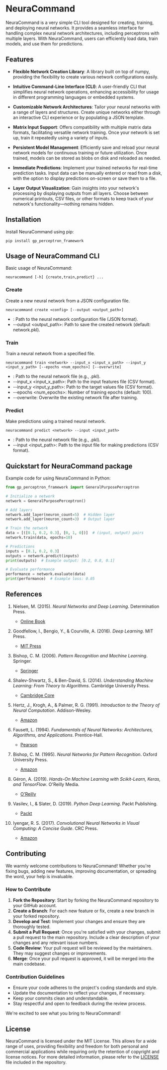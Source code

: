 # NeuraCommand

NeuraCommand is a very simple CLI tool designed for creating, training, and deploying neural networks. It provides a seamless interface for handling complex neural network architectures, including perceptrons with multiple layers. With NeuraCommand, users can efficiently load data, train models, and use them for predictions.

## Features

- **Flexible Network Creation Library**: A library built on top of numpy, providing the flexibility to create various network configurations easily.

- **Intuitive Command-Line Interface (CLI)**: A user-friendly CLI that simplifies neural network operations, enhancing accessibility for usage in different programming languages or embedded systems.

- **Customizable Network Architectures**: Tailor your neural networks with a range of layers and structures. Create unique networks either through an interactive CLI experience or by populating a JSON template.

- **Matrix Input Support**: Offers compatibility with multiple matrix data formats, facilitating versatile network training. Once your network is set up, train it repeatedly using a variety of inputs.

- **Persistent Model Management**: Efficiently save and reload your neural network models for continuous training or future utilization. Once trained, models can be stored as blobs on disk and reloaded as needed.

- **Immediate Predictions**: Implement your trained networks for real-time prediction tasks. Input data can be manually entered or read from a disk, with the option to display predictions on-screen or save them to a file.

- **Layer Output Visualization**: Gain insights into your network's processing by displaying outputs from all layers. Choose between numerical printouts, CSV files, or other formats to keep track of your network's functionality—nothing remains hidden.

## Installation

Install NeuraCommand using pip:

```shell
pip install gp_perceptron_framework
```

## Usage of NeuraCommand CLI

Basic usage of NeuraCommand:

```
neuracommand [-h] {create,train,predict} ...
```

### Create
Create a new neural network from a JSON configuration file.

```
neuracommand create <config> [--output <output_path>]
```

- <config>: Path to the neural network configuration file (JSON format).
- --output <output_path>: Path to save the created network (default: network.pkl).

### Train
Train a neural network from a specified file.

```
neuracommand train <network> --input_x <input_x_path> --input_y <input_y_path> [--epochs <num_epochs>] [--overwrite]
```

- <network>: Path to the neural network file (e.g., .pkl).
- --input_x <input_x_path>: Path to the input features file (CSV format).
- --input_y <input_y_path>: Path to the target values file (CSV format).
- --epochs <num_epochs>: Number of training epochs (default: 100).
- --overwrite: Overwrite the existing network file after training.

### Predict
Make predictions using a trained neural network.

```
neuracommand predict <network> --input <input_path>
```

- <network>: Path to the neural network file (e.g., .pkl).
- --input <input_path>: Path to the input file for making predictions (CSV format).

## Quickstart for NeuraCommand package

Example code for using NeuraCommand in Python:

```python
from gp_perceptron_framework import GeneralPurposePerceptron

# Initialize a network
network = GeneralPurposePerceptron()

# Add layers
network.add_layer(neuron_count=5)  # Hidden layer
network.add_layer(neuron_count=3)  # Output layer

# Train the network
data = [([0.1, 0.2, 0.3], [0, 1, 0])]  # (input, output) pairs
network.train(data, epochs=10)

# Predictions
inputs = [0.1, 0.2, 0.3]
outputs = network.predict(inputs)
print(outputs)  # Example output: [0.2, 0.8, 0.1]

# Evaluate performance
performance = network.evaluate(data)
print(performance)  # Example loss: 0.05
```

## References

1. Nielsen, M. (2015). *Neural Networks and Deep Learning*. Determination Press.
   - [Online Book](http://neuralnetworksanddeeplearning.com/)

2. Goodfellow, I., Bengio, Y., & Courville, A. (2016). *Deep Learning*. MIT Press.
   - [MIT Press](https://www.deeplearningbook.org/)

3. Bishop, C. M. (2006). *Pattern Recognition and Machine Learning*. Springer.
   - [Springer](http://www.springer.com/gp/book/9780387310732)

4. Shalev-Shwartz, S., & Ben-David, S. (2014). *Understanding Machine Learning: From Theory to Algorithms*. Cambridge University Press.
   - [Cambridge Core](https://www.cambridge.org/core/books/understanding-machine-learning/3059709FEBB4176FC37311D0AD8B2B8E)

5. Hertz, J., Krogh, A., & Palmer, R. G. (1991). *Introduction to the Theory of Neural Computation*. Addison-Wesley.
   - [Amazon](https://www.amazon.com/Introduction-Theory-Neural-Computation-Computational/dp/0201515601)

6. Fausett, L. (1994). *Fundamentals of Neural Networks: Architectures, Algorithms, and Applications*. Prentice-Hall.
   - [Pearson](https://www.pearson.com/us/higher-education/program/Fausett-Fundamentals-of-Neural-Networks-Architectures-Algorithms-and-Applications/PGM80736.html)

7. Bishop, C. M. (1995). *Neural Networks for Pattern Recognition*. Oxford University Press.
   - [Amazon](https://www.amazon.com/Neural-Networks-Pattern-Recognition-Christopher/dp/0198538642)

8. Géron, A. (2019). *Hands-On Machine Learning with Scikit-Learn, Keras, and TensorFlow*. O'Reilly Media.
   - [O'Reilly](https://www.oreilly.com/library/view/hands-on-machine-learning/9781492032632/)

9. Vasilev, I., & Slater, D. (2019). *Python Deep Learning*. Packt Publishing.
   - [Packt](https://www.packtpub.com/product/python-deep-learning-second-edition/9781789348460)

10. Iyengar, R. S. (2017). *Convolutional Neural Networks in Visual Computing: A Concise Guide*. CRC Press.
    - [Amazon](https://www.amazon.com/Convolutional-Networks-Visual-Computing-Concise/dp/1498749936)

## Contributing

We warmly welcome contributions to NeuraCommand! Whether you're fixing bugs, adding new features, improving documentation, or spreading the word, your help is invaluable.

### How to Contribute

1. **Fork the Repository**: Start by forking the NeuraCommand repository to your GitHub account.
2. **Create a Branch**: For each new feature or fix, create a new branch in your forked repository.
3. **Develop and Test**: Implement your changes and ensure they are thoroughly tested.
4. **Submit a Pull Request**: Once you're satisfied with your changes, submit a pull request to the main repository. Include a clear description of your changes and any relevant issue numbers.
5. **Code Review**: Your pull request will be reviewed by the maintainers. They may suggest changes or improvements.
6. **Merge**: Once your pull request is approved, it will be merged into the main codebase.

### Contribution Guidelines

- Ensure your code adheres to the project's coding standards and style.
- Update the documentation to reflect your changes, if necessary.
- Keep your commits clean and understandable.
- Stay respectful and open to feedback during the review process.

We're excited to see what you bring to NeuraCommand!

## License

NeuraCommand is licensed under the MIT License. This allows for a wide range of uses, providing flexibility and freedom for both personal and commercial applications while requiring only the retention of copyright and license notices. For more detailed information, please refer to the [LICENSE](LICENSE) file included in the repository.

